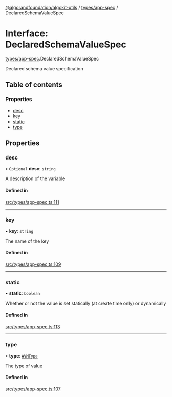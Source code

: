 [@algorandfoundation/algokit-utils](../README.md) / [types/app-spec](../modules/types_app_spec.md) / DeclaredSchemaValueSpec

# Interface: DeclaredSchemaValueSpec

[types/app-spec](../modules/types_app_spec.md).DeclaredSchemaValueSpec

Declared schema value specification

## Table of contents

### Properties

- [desc](types_app_spec.DeclaredSchemaValueSpec.md#desc)
- [key](types_app_spec.DeclaredSchemaValueSpec.md#key)
- [static](types_app_spec.DeclaredSchemaValueSpec.md#static)
- [type](types_app_spec.DeclaredSchemaValueSpec.md#type)

## Properties

### desc

• `Optional` **desc**: `string`

A description of the variable

#### Defined in

[src/types/app-spec.ts:111](https://github.com/algorandfoundation/algokit-utils-ts/blob/main/src/types/app-spec.ts#L111)

___

### key

• **key**: `string`

The name of the key

#### Defined in

[src/types/app-spec.ts:109](https://github.com/algorandfoundation/algokit-utils-ts/blob/main/src/types/app-spec.ts#L109)

___

### static

• **static**: `boolean`

Whether or not the value is set statically (at create time only) or dynamically

#### Defined in

[src/types/app-spec.ts:113](https://github.com/algorandfoundation/algokit-utils-ts/blob/main/src/types/app-spec.ts#L113)

___

### type

• **type**: [`AVMType`](../enums/types_app_spec.AVMType.md)

The type of value

#### Defined in

[src/types/app-spec.ts:107](https://github.com/algorandfoundation/algokit-utils-ts/blob/main/src/types/app-spec.ts#L107)
